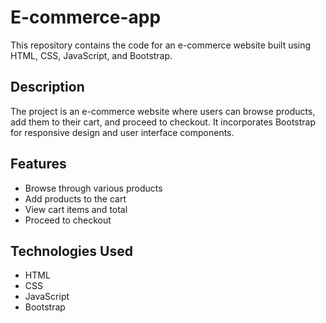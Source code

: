 # E-commerce-app<br>

This repository contains the code for an e-commerce website built using HTML, CSS, JavaScript, and Bootstrap.

## Description

The project is an e-commerce website where users can browse products, add them to their cart, and proceed to checkout. It incorporates Bootstrap for responsive design and user interface components.

## Features

- Browse through various products
- Add products to the cart
- View cart items and total
- Proceed to checkout

## Technologies Used

- HTML
- CSS
- JavaScript
- Bootstrap
